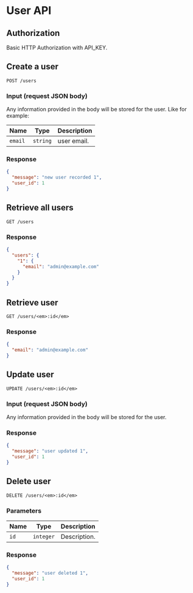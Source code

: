 # User API

## Authorization

Basic HTTP Authorization with API_KEY.

## Create a user

    POST /users

### Input (request JSON body)

Any information provided in the body will be stored for the user. Like for example:

Name | Type | Description
-----|------|--------------
`email`|`string` | user email.

### Response

``` json
{
  "message": "new user recorded 1",
  "user_id": 1
}
```

## Retrieve all users

    GET /users

### Response

``` json
{
  "users": {
    "1": {
      "email": "admin@example.com"
    }
  }
}
```

## Retrieve user

    GET /users/<em>:id</em>

### Response

``` json
{
  "email": "admin@example.com"
}
```

## Update user

    UPDATE /users/<em>:id</em>

### Input (request JSON body)

Any information provided in the body will be stored for the user.

### Response

``` json
{
  "message": "user updated 1",
  "user_id": 1
}
```

## Delete user

    DELETE /users/<em>:id</em>

### Parameters

Name | Type | Description
-----|------|--------------
`id`|`integer` | Description.

### Response

``` json
{
  "message": "user deleted 1",
  "user_id": 1
}
```
